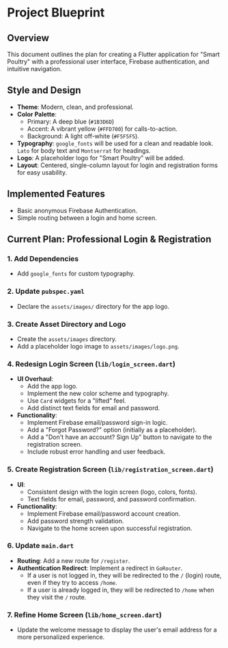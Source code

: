 
# Project Blueprint

## Overview

This document outlines the plan for creating a Flutter application for "Smart Poultry" with a professional user interface, Firebase authentication, and intuitive navigation.

## Style and Design

- **Theme**: Modern, clean, and professional.
- **Color Palette**: 
  - Primary: A deep blue (`#1B3D6D`)
  - Accent: A vibrant yellow (`#FFD700`) for calls-to-action.
  - Background: A light off-white (`#F5F5F5`).
- **Typography**: `google_fonts` will be used for a clean and readable look. `Lato` for body text and `Montserrat` for headings.
- **Logo**: A placeholder logo for "Smart Poultry" will be added.
- **Layout**: Centered, single-column layout for login and registration forms for easy usability.

## Implemented Features

- Basic anonymous Firebase Authentication.
- Simple routing between a login and home screen.

## Current Plan: Professional Login & Registration

### 1. Add Dependencies
- Add `google_fonts` for custom typography.

### 2. Update `pubspec.yaml`
- Declare the `assets/images/` directory for the app logo.

### 3. Create Asset Directory and Logo
- Create the `assets/images` directory.
- Add a placeholder logo image to `assets/images/logo.png`.

### 4. Redesign Login Screen (`lib/login_screen.dart`)
- **UI Overhaul**:
    - Add the app logo.
    - Implement the new color scheme and typography.
    - Use `Card` widgets for a "lifted" feel.
    - Add distinct text fields for email and password.
- **Functionality**:
    - Implement Firebase email/password sign-in logic.
    - Add a "Forgot Password?" option (initially as a placeholder).
    - Add a "Don't have an account? Sign Up" button to navigate to the registration screen.
    - Include robust error handling and user feedback.

### 5. Create Registration Screen (`lib/registration_screen.dart`)
- **UI**:
    - Consistent design with the login screen (logo, colors, fonts).
    - Text fields for email, password, and password confirmation.
- **Functionality**:
    - Implement Firebase email/password account creation.
    - Add password strength validation.
    - Navigate to the home screen upon successful registration.

### 6. Update `main.dart`
- **Routing**: Add a new route for `/register`.
- **Authentication Redirect**: Implement a redirect in `GoRouter`.
    - If a user is not logged in, they will be redirected to the `/` (login) route, even if they try to access `/home`.
    - If a user is already logged in, they will be redirected to `/home` when they visit the `/` route.

### 7. Refine Home Screen (`lib/home_screen.dart`)
- Update the welcome message to display the user's email address for a more personalized experience.
